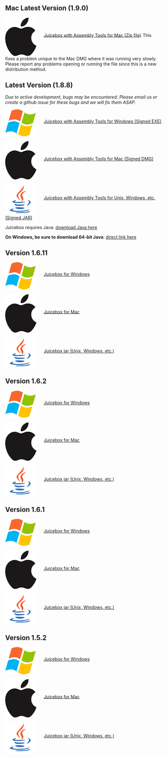 ## Mac Latest Version (1.9.0)
<a href="http://hicfiles.tc4ga.com.s3.amazonaws.com/public/juicebox/Juicebox_1.9.0.app.zip"><img src="images/maclogo.png" width=100 align="middle"/></a>&nbsp;&nbsp;&nbsp;&nbsp;&nbsp;&nbsp;<a href="http://hicfiles.tc4ga.com.s3.amazonaws.com/public/juicebox/Juicebox_1.9.0.app.zip">Juicebox with Assembly Tools for Mac (Zip file)</a>
This fixes a problem unique to the Mac DMG where it was running very slowly.  Please report any problems opening or running the file since this is a new distribution method.

## Latest Version (1.8.8)

*Due to active development, bugs may be encountered. Please email us or create a github issue for these bugs and we will fix them ASAP.*

<a href="https://s3.amazonaws.com/hicfiles.tc4ga.com/public/juicebox/Juicebox_1.8.8.exe"><img src="images/winlogo.png" width=100 align="middle"/></a>&nbsp;&nbsp;&nbsp;&nbsp;&nbsp;&nbsp;<a href="https://s3.amazonaws.com/hicfiles.tc4ga.com/public/juicebox/Juicebox_1.8.8.exe">Juicebox with Assembly Tools for Windows (Signed EXE)</a>

<a href="https://s3.amazonaws.com/hicfiles.tc4ga.com/public/juicebox/Juicebox_1.8.8.dmg"><img src="images/maclogo.png" width=100 align="middle"/></a>&nbsp;&nbsp;&nbsp;&nbsp;&nbsp;&nbsp;<a href="https://s3.amazonaws.com/hicfiles.tc4ga.com/public/juicebox/Juicebox_1.8.8.dmg">Juicebox with Assembly Tools for Mac (Signed DMG)</a>

<a href="https://s3.amazonaws.com/hicfiles.tc4ga.com/public/juicebox/Juicebox_1.8.8.jar"><img src="images/javalogo.png" width=100 align="middle"/></a>&nbsp;&nbsp;&nbsp;&nbsp;&nbsp;&nbsp;<a href="https://s3.amazonaws.com/hicfiles.tc4ga.com/public/juicebox/Juicebox_1.8.8.jar">Juicebox with Assembly Tools for Unix, Windows, etc. (Signed JAR)</a>

Juicebox requires Java: [download Java here](https://java.com/en/download/)

**On Windows, be sure to download 64-bit Java**: [direct link here](http://javadl.oracle.com/webapps/download/AutoDL?BundleId=218833_e9e7ea248e2c4826b92b3f075a80e441)


## Version 1.6.11

<a href="http://hicfiles.tc4ga.com.s3.amazonaws.com/public/juicebox/Juicebox.1.6.11.exe"><img src="images/winlogo.png" width=100 align="middle"/></a>&nbsp;&nbsp;&nbsp;&nbsp;&nbsp;&nbsp;<a href="http://hicfiles.tc4ga.com.s3.amazonaws.com/public/juicebox/Juicebox.1.6.11.exe">Juicebox for Windows</a>

<a href="http://hicfiles.tc4ga.com.s3.amazonaws.com/public/juicebox/Juicebox.1.6.11.dmg"><img src="images/maclogo.png" width=100 align="middle"/></a>&nbsp;&nbsp;&nbsp;&nbsp;&nbsp;&nbsp;<a href="http://hicfiles.tc4ga.com.s3.amazonaws.com/public/juicebox/Juicebox.1.6.11.dmg">Juicebox for Mac</a>

<a href="http://hicfiles.tc4ga.com.s3.amazonaws.com/public/juicebox/Juicebox.1.6.11.jar"><img src="images/javalogo.png" width=100 align="middle"/></a>&nbsp;&nbsp;&nbsp;&nbsp;&nbsp;&nbsp;<a href="http://hicfiles.tc4ga.com.s3.amazonaws.com/public/juicebox/Juicebox.1.6.11.jar">Juicebox jar (Unix, Windows, etc.)</a>

## Version 1.6.2

<a href="https://s3.amazonaws.com/hicfiles.tc4ga.com/public/juicebox/Juicebox.1.6.2.exe"><img src="images/winlogo.png" width=100 align="middle"/></a>&nbsp;&nbsp;&nbsp;&nbsp;&nbsp;&nbsp;<a href="https://s3.amazonaws.com/hicfiles.tc4ga.com/public/juicebox/Juicebox.1.6.2.exe">Juicebox for Windows</a>

<a href="https://s3.amazonaws.com/hicfiles.tc4ga.com/public/juicebox/Juicebox.1.6.2.dmg"><img src="images/maclogo.png" width=100 align="middle"/></a>&nbsp;&nbsp;&nbsp;&nbsp;&nbsp;&nbsp;<a href="https://s3.amazonaws.com/hicfiles.tc4ga.com/public/juicebox/Juicebox.1.6.2.dmg">Juicebox for Mac</a>

<a href="https://s3.amazonaws.com/hicfiles.tc4ga.com/public/juicebox/Juicebox.1.6.2.jar"><img src="images/javalogo.png" width=100 align="middle"/></a>&nbsp;&nbsp;&nbsp;&nbsp;&nbsp;&nbsp;<a href="https://s3.amazonaws.com/hicfiles.tc4ga.com/public/juicebox/Juicebox.1.6.2.jar">Juicebox jar (Unix, Windows, etc.)</a>

## Version 1.6.1

<a href="https://s3.amazonaws.com/hicfiles.tc4ga.com/public/juicebox/Juicebox.1.6.1.exe"><img src="images/winlogo.png" width=100 align="middle"/></a>&nbsp;&nbsp;&nbsp;&nbsp;&nbsp;&nbsp;<a href="https://s3.amazonaws.com/hicfiles.tc4ga.com/public/juicebox/Juicebox.1.6.1.exe">Juicebox for Windows</a>

<a href="https://s3.amazonaws.com/hicfiles.tc4ga.com/public/juicebox/Juicebox.1.6.1.dmg"><img src="images/maclogo.png" width=100 align="middle"/></a>&nbsp;&nbsp;&nbsp;&nbsp;&nbsp;&nbsp;<a href="https://s3.amazonaws.com/hicfiles.tc4ga.com/public/juicebox/Juicebox.1.6.1.dmg">Juicebox for Mac</a>

<a href="https://s3.amazonaws.com/hicfiles.tc4ga.com/public/juicebox/Juicebox.1.6.1.jar"><img src="images/javalogo.png" width=100 align="middle"/></a>&nbsp;&nbsp;&nbsp;&nbsp;&nbsp;&nbsp;<a href="https://s3.amazonaws.com/hicfiles.tc4ga.com/public/juicebox/Juicebox.1.6.1.jar">Juicebox jar (Unix, Windows, etc.)</a>

## Version 1.5.2

<a href="https://s3.amazonaws.com/hicfiles.tc4ga.com/public/juicebox/Juicebox.exe"><img src="images/winlogo.png" width=100 align="middle"/></a>&nbsp;&nbsp;&nbsp;&nbsp;&nbsp;&nbsp;<a href="https://s3.amazonaws.com/hicfiles.tc4ga.com/public/juicebox/Juicebox.exe">Juicebox for Windows</a>

<a href="https://s3.amazonaws.com/hicfiles.tc4ga.com/public/juicebox/Juicebox.dmg"><img src="images/maclogo.png" width=100 align="middle"/></a>&nbsp;&nbsp;&nbsp;&nbsp;&nbsp;&nbsp;<a href="https://s3.amazonaws.com/hicfiles.tc4ga.com/public/juicebox/Juicebox.dmg">Juicebox for Mac</a>

<a href="https://s3.amazonaws.com/hicfiles.tc4ga.com/public/juicebox/Juicebox.jar"><img src="images/javalogo.png" width=100 align="middle"/></a>&nbsp;&nbsp;&nbsp;&nbsp;&nbsp;&nbsp;<a href="https://s3.amazonaws.com/hicfiles.tc4ga.com/public/juicebox/Juicebox.jar">Juicebox jar (Unix, Windows, etc.)</a>
